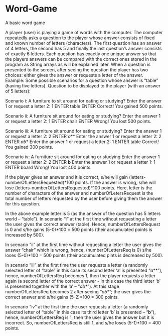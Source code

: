 # Word-Game
A basic word game

A player (user) is playing a game of words with the computer. The computer repeatedly asks a question to the player whose answer consists of fixed and known number of letters (characters). The first question has an answer of 4 letters, the second has 5 and finally the last question’s answer consists of exactly 6 letters. Each question has exactly one unique answer so that the players answers can be compared with the correct ones stored in the program as String arrays as will be explained later.
When a question is presented to the screen, after seeing the question the player has two choices: either gives the answer or requests a letter of the answer.
Example: Some possible scenarios for a question whose answer is “table” (having five letters).
Question to be displayed to the player (with an answer of 5 letters):


Scenario i:
A furniture to sit around for eating or studying?
Enter the answer 1 or request a letter 2: 1 ENTER
table ENTER
Correct! You gained 500 points.


Scenario ii:
A furniture sit around for eating or studying?
Enter the answer 1 or request a letter 2: 1 ENTER
chair ENTER
Wrong! You lost 500 points.


Scenario iii:
A furniture sit around for eating or studying?
Enter the answer 1 or request a letter 2: 2 ENTER
*a***
Enter the answer 1 or request a letter 2: 2 ENTER
*ab**
Enter the answer 1 or request a letter 2: 1 ENTER
table
Correct! You gained 300 points.


Scenario iv:
A furniture sit around for eating or studying
Enter the answer 1 or request a letter 2: 2 ENTER
**b**
Enter the answer 1 or request a letter 1: 1 ENTER
board
Wrong! You lost 400 points.


If the player gives an answer and it is correct, s/he will gain (letters-numberOfLettersRequested)*100 points. If the answer is wrong, s/he will lose (letters-numberOfLettersRequested)*100 points. Here, letter is the number of characters of the answer and numberOfLetersRequest is the total number of letters requested by the user before giving them the answer for this question.

In the above example letter is 5 (as the answer of the question has 5 letters world – “table”).
In scenario “i” at the first time without requesting a letter the user gives the correct answer (table). Hence, numberOfLettersRequest is 0 and s/he gains (5-0)*100 = 500 points (their accumulated points is increased by 500).

In scenario “ii” at the first time without requesting a letter the user gives the answer “chair” which is wrong, hence, (numberOfLettersReq is 0) s/he loses (5-0)*100 = 500 points (their accumulated pints is decreased by 500).

In scenario “iii” at the first time the user requests a letter (a randomly selected letter of “table” in this case its second letter ‘a’ is presented “*a***”), hence, numberOfLettersReq becomes 1, then the player requests a letter again (a second letter of the correct answer - in this case the third letter ‘b’ is presented together with the ‘a’ – “*ab**”). At this stage numberOfLettersReq becomes 2 after seeing “*ab**”; the user gives the correct answer and s/he gains (5-2)*100 = 300 points.

In scenario “iv” at the first time the user requests a letter (a randomly selected letter of “table” in this case its third letter ‘b’ is presented – “**b**”), hence, numberOfLettersReq is 1, then the user gives the answer but it is incorrect. So, numberOfLettersReq is still 1, and s/he loses (5-1)*100 = 400 points.
